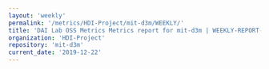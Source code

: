 ```yaml
---
layout: 'weekly'
permalink: '/metrics/HDI-Project/mit-d3m/WEEKLY/'
title: 'DAI Lab OSS Metrics Metrics report for mit-d3m | WEEKLY-REPORT-2019-12-22'
organization: 'HDI-Project'
repository: 'mit-d3m'
current_date: '2019-12-22'
---
```

